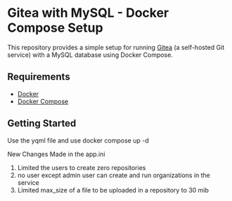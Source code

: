 # Gitea with MySQL - Docker Compose Setup

This repository provides a simple setup for running [Gitea](https://gitea.io/en-us/) (a self-hosted Git service) with a MySQL database using Docker Compose.

## Requirements

- [Docker](https://docs.docker.com/get-docker/)
- [Docker Compose](https://docs.docker.com/compose/install/)

## Getting Started

Use the yqml file and use docker compose up -d


New Changes Made in the app.ini

1. Limited the users to create zero repositories
2. no user except admin user can create and run organizations in the service
3. Limited max_size of a file to be uploaded in a repository to 30 mib
